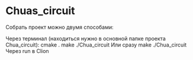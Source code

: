 # Chuas_circuit
Собрать проект можно двумя способами:

Через терминал (находиться нужно в основной папке проекта Chua_circuit):
cmake .
make
./Chua_circuit
Или сразу
make
./Chua_circuit
Через run в Clion